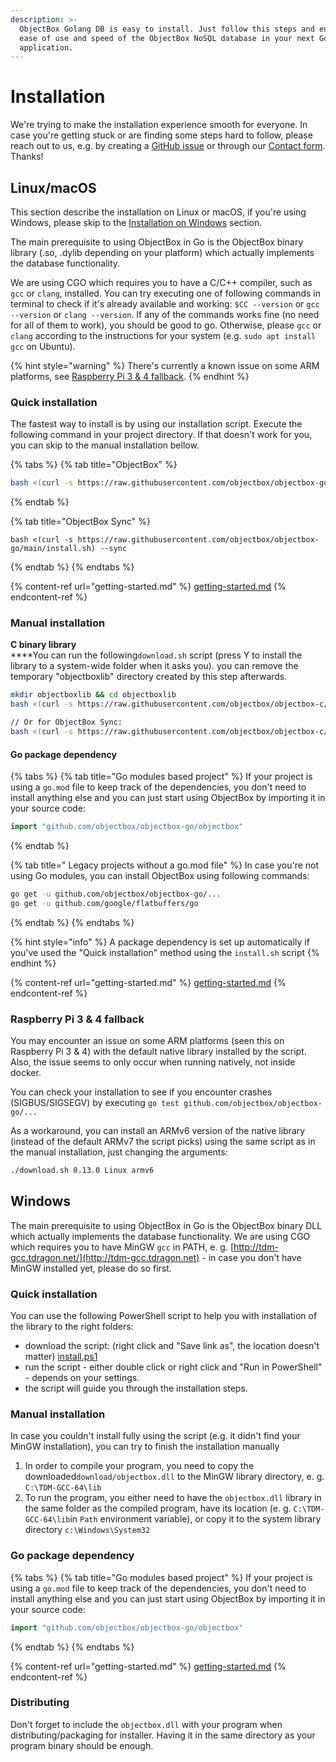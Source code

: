```yaml
---
description: >-
  ObjectBox Golang DB is easy to install. Just follow this steps and enjoy the
  ease of use and speed of the ObjectBox NoSQL database in your next Golang
  application.
---
```


# Installation

We're trying to make the installation experience smooth for everyone. In case you're getting stuck or are finding some steps hard to follow, please reach out to us, e.g. by creating a [GitHub issue](https://github.com/objectbox/objectbox-go/issues) or through our [Contact form](https://objectbox.io/contact/). Thanks!

## Linux/macOS

This section describe the installation on Linux or macOS, if you're using Windows, please skip to the [Installation on Windows](install.md#windows) section.&#x20;

The main prerequisite to using ObjectBox in Go is the ObjectBox binary library (.so, .dylib depending on your platform) which actually implements the database functionality.&#x20;

We are using CGO which requires you to have a C/C++ compiler, such as `gcc` or `clang`,  installed. You can try executing one of following commands in terminal to check if it's already available and working: `$CC --version` or `gcc --version` or `clang --version`. If any of the commands works fine (no need for all of them to work), you should be good to go. Otherwise, please `gcc` or `clang` according to the  instructions for your system (e.g. `sudo apt install gcc` on Ubuntu).

{% hint style="warning" %}
There's currently a known issue on some ARM platforms, see [Raspberry Pi 3 & 4 fallback](install.md#raspberry-pi-3-and-4-fallback).
{% endhint %}

### Quick installation

The fastest way to install is by using our installation script. Execute the following command in your project directory. If that doesn't work for you, you can skip to the manual installation bellow.

{% tabs %}
{% tab title="ObjectBox" %}
```bash
bash <(curl -s https://raw.githubusercontent.com/objectbox/objectbox-go/main/install.sh)
```
{% endtab %}

{% tab title="ObjectBox Sync" %}
```
bash <(curl -s https://raw.githubusercontent.com/objectbox/objectbox-go/main/install.sh) --sync
```
{% endtab %}
{% endtabs %}

{% content-ref url="getting-started.md" %}
[getting-started.md](getting-started.md)
{% endcontent-ref %}

### Manual installation

**C binary library**\
****You can run the following`download.sh` script (press Y to install the library to a system-wide folder when it asks you). you can remove the temporary "objectboxlib" directory created by this step afterwards.

```bash
mkdir objectboxlib && cd objectboxlib
bash <(curl -s https://raw.githubusercontent.com/objectbox/objectbox-c/main/download.sh) 0.13.0

// Or for ObjectBox Sync:
bash <(curl -s https://raw.githubusercontent.com/objectbox/objectbox-c/main/download.sh) --sync 0.13.0
```

#### Go package dependency&#x20;

{% tabs %}
{% tab title="Go modules based project" %}
If your project is using a `go.mod` file to keep track of the dependencies, you don't need to install anything else and you can just start using ObjectBox by importing it in your source code:

```go
import "github.com/objectbox/objectbox-go/objectbox"
```
{% endtab %}

{% tab title=" Legacy projects without a go.mod file" %}
In case you're not using Go modules, you can install ObjectBox using following commands:

```bash
go get -u github.com/objectbox/objectbox-go/...
go get -u github.com/google/flatbuffers/go
```
{% endtab %}
{% endtabs %}

{% hint style="info" %}
A package dependency is set up automatically if you've used the "Quick installation" method using the `install.sh` script
{% endhint %}

{% content-ref url="getting-started.md" %}
[getting-started.md](getting-started.md)
{% endcontent-ref %}

### Raspberry Pi 3 & 4 fallback

You may encounter an issue on some ARM platforms (seen this on Raspberry Pi 3 & 4) with the default native library installed by the script. Also, the issue seems to only occur when running natively, not inside docker.

You can check your installation to see if you encounter crashes (SIGBUS/SIGSEGV) by executing `go test github.com/objectbox/objectbox-go/...`&#x20;

As a workaround, you can install an ARMv6 version of the native library (instead of the default ARMv7 the script picks) using the same script as in the manual installation, just changing the arguments:

```bash
./download.sh 0.13.0 Linux armv6
```

## Windows

The main prerequisite to using ObjectBox in Go is the ObjectBox binary DLL which actually implements the database functionality. We are using CGO which requires you to have MinGW `gcc` in PATH, e. g. [http://tdm-gcc.tdragon.net/](http://tdm-gcc.tdragon.net) - in case you don't have MinGW installed yet, please do so first.

### **Quick installation**

You can use the following PowerShell script to help you with installation of the library to the right folders:

* download the script: (right click and "Save link as", the location doesn't matter) [install.ps1](https://raw.githubusercontent.com/objectbox/objectbox-go/main/install.ps1)
* run the script - either double click or right click and "Run in PowerShell" - depends on your settings.
* the script will guide you through the installation steps.

### **Manual installation**

In case you couldn't install fully using the script (e.g. it didn't find your MinGW installation), you can try to finish the installation manually

1. In order to compile your program, you need to copy the downloaded`download/objectbox.dll` to the MinGW library directory, e. g. `C:\TDM-GCC-64\lib`
2. To run the program, you either need to have the `objectbox.dll` library in the same folder as the compiled program, have its location (e. g. `C:\TDM-GCC-64\lib`in `Path` environment variable), or copy it to the system library directory `c:\Windows\System32`

### Go package dependency&#x20;

{% tabs %}
{% tab title="Go modules based project" %}
If your project is using a `go.mod` file to keep track of the dependencies, you don't need to install anything else and you can just start using ObjectBox by importing it in your source code:

```go
import "github.com/objectbox/objectbox-go/objectbox"
```
{% endtab %}
{% endtabs %}

{% content-ref url="getting-started.md" %}
[getting-started.md](getting-started.md)
{% endcontent-ref %}

### Distributing

Don't forget to include the `objectbox.dll` with your program when distributing/packaging for installer. Having it in the same directory as your program binary should be enough.
